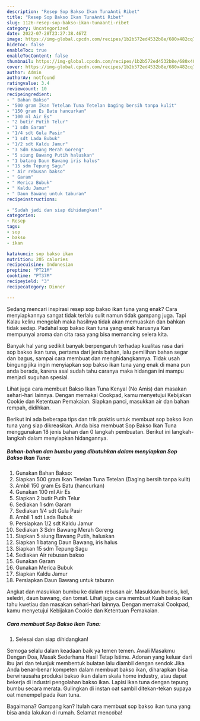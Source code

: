 ```yaml
---
description: "Resep Sop Bakso Ikan TunaAnti Ribet"
title: "Resep Sop Bakso Ikan TunaAnti Ribet"
slug: 1126-resep-sop-bakso-ikan-tunaanti-ribet
category: Uncategorized
date: 2022-07-28T23:27:38.467Z
image: https://img-global.cpcdn.com/recipes/1b2b572ed4532b8e/680x482cq70/sop-bakso-ikan-tuna-foto-resep-utama.jpg
hideToc: false
enableToc: true
enableTocContent: false
thumbnail: https://img-global.cpcdn.com/recipes/1b2b572ed4532b8e/680x482cq70/sop-bakso-ikan-tuna-foto-resep-utama.jpg
cover: https://img-global.cpcdn.com/recipes/1b2b572ed4532b8e/680x482cq70/sop-bakso-ikan-tuna-foto-resep-utama.jpg
author: Admin
authorAv: notfound
ratingvalue: 3.4
reviewcount: 10
recipeingredient:
- " Bahan Bakso"
- "500 gram Ikan Tetelan Tuna Tetelan Daging bersih tanpa kulit"
- "150 gram Es Batu hancurkan"
- "100 ml Air Es"
- "2 butir Putih Telur"
- "1 sdm Garam"
- "1/4 sdt Gula Pasir"
- "1 sdt Lada Bubuk"
- "1/2 sdt Kaldu Jamur"
- "3 Sdm Bawang Merah Goreng"
- "5 siung Bawang Putih haluskan"
- "1 batang Daun Bawang iris halus"
- "15 sdm Tepung Sagu"
- " Air rebusan bakso"
- " Garam"
- " Merica Bubuk"
- " Kaldu Jamur"
- " Daun Bawang untuk taburan"
recipeinstructions:

- "Sudah jadi dan siap dihidangkan!"
categories:
- Resep
tags:
- sop
- bakso
- ikan

katakunci: sop bakso ikan 
nutrition: 205 calories
recipecuisine: Indonesian
preptime: "PT21M"
cooktime: "PT37M"
recipeyield: "3"
recipecategory: Dinner

---
```



Sedang mencari inspirasi resep sop bakso ikan tuna yang enak? Cara menyiapkannya sangat tidak terlalu sulit namun tidak gampang juga. Tapi Kalau keliru mengolah maka hasilnya tidak akan memuaskan dan bahkan tidak sedap. Padahal sop bakso ikan tuna yang enak harusnya Kan mempunyai aroma dan cita rasa yang bisa memancing selera kita.


Banyak hal yang sedikit banyak berpengaruh terhadap kualitas rasa dari sop bakso ikan tuna, pertama dari jenis bahan, lalu pemilihan bahan segar dan bagus, sampai cara membuat dan menghidangkannya. Tidak usah bingung jika ingin menyiapkan sop bakso ikan tuna yang enak di mana pun anda berada, karena asal sudah tahu caranya maka hidangan ini mampu menjadi suguhan spesial.

Lihat juga cara membuat Bakso Ikan Tuna Kenyal (No Amis) dan masakan sehari-hari lainnya. Dengan memakai Cookpad, kamu menyetujui Kebijakan Cookie dan Ketentuan Pemakaian. Siapkan panci, masukkan air dan bahan rempah, didihkan.


Berikut ini ada beberapa tips dan trik praktis untuk membuat sop bakso ikan tuna yang siap dikreasikan. Anda bisa membuat Sop Bakso Ikan Tuna menggunakan 18 jenis bahan dan 0 langkah pembuatan. Berikut ini langkah-langkah dalam menyiapkan hidangannya.

<!--inarticleads1-->

##### Bahan-bahan dan bumbu yang dibutuhkan dalam menyiapkan Sop Bakso Ikan Tuna:

1. Gunakan  Bahan Bakso:
1. Siapkan 500 gram Ikan Tetelan Tuna Tetelan (Daging bersih tanpa kulit)
1. Ambil 150 gram Es Batu (hancurkan)
1. Gunakan 100 ml Air Es
1. Siapkan 2 butir Putih Telur
1. Sediakan 1 sdm Garam
1. Sediakan 1/4 sdt Gula Pasir
1. Ambil 1 sdt Lada Bubuk
1. Persiapkan 1/2 sdt Kaldu Jamur
1. Sediakan 3 Sdm Bawang Merah Goreng
1. Siapkan 5 siung Bawang Putih, haluskan
1. Siapkan 1 batang Daun Bawang, iris halus
1. Siapkan 15 sdm Tepung Sagu
1. Sediakan  Air rebusan bakso
1. Gunakan  Garam
1. Gunakan  Merica Bubuk
1. Siapkan  Kaldu Jamur
1. Persiapkan  Daun Bawang untuk taburan


Angkat dan masukkan bumbu ke dalam rebusan air. Masukkan buncis, kol, seledri, daun bawang, dan tomat. Lihat juga cara membuat Kuah bakso ikan tahu kwetiau dan masakan sehari-hari lainnya. Dengan memakai Cookpad, kamu menyetujui Kebijakan Cookie dan Ketentuan Pemakaian. 

<!--inarticleads2-->

##### Cara membuat Sop Bakso Ikan Tuna:


1. Selesai dan siap dihidangkan!

Semoga selalu dalam keadaan baik ya temen temen. Awali Masakmu Dengan Doa, Masak Sederhana Hasil Tetap Istime. Adonan yang keluar dari ibu jari dan telunjuk membentuk bulatan lalu diambil dengan sendok Jika Anda benar-benar kompeten dalam membuat bakso ikan, diharapkan bisa berwirausaha produksi bakso ikan dalam skala home industry, atau dapat bekerja di industri pengolahan bakso ikan. Lapisi ikan tuna dengan tepung bumbu secara merata. Gulingkan di instan oat sambil ditekan-tekan supaya oat menempel pada ikan tuna. 

Bagaimana? Gampang kan? Itulah cara membuat sop bakso ikan tuna yang bisa anda lakukan di rumah. Selamat mencoba!
